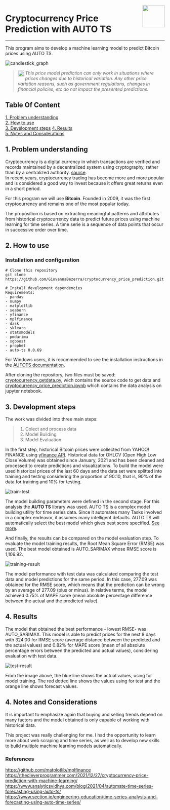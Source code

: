 <img src="https://user-images.githubusercontent.com/44107852/233246187-09395c70-4819-48d5-bcd2-e579bf3f2713.jpg" align="right"
      width="70" height="70">
      
# Cryptocurrency Price Prediction with AUTO TS
---

This program aims to develop a machine learning model to predict Bitcoin prices using AUTO TS.

![candlestick_graph](https://user-images.githubusercontent.com/44107852/233241951-b041b3e9-12a2-454f-9d11-8ac64978f66e.jpg)

><img src="https://user-images.githubusercontent.com/44107852/232332112-330712e3-4ed0-4703-a88e-4fc4edbe68db.png" 
align="left" alt="imdb logo" width="20" height="20">
*This price model prediction can only work in situations where prices changes due to historical variation. Any other price variation reasons, such as government regulations, changes in financial policies, etc do not impact the presented predictions.*

## Table Of Content  

[1. Problem understanding](#1problem-understanding)  
[2. How to use](#how-to-use)  
[3. Development steps](#development-steps)
[4. Results](#results)  
[5. Notes and Considerations](#notes-and-considerations)  


## 1. Problem understanding  

Cryptocurrency is a digital currency in which transactions are verified and records maintained by a decentralized system using cryptography, rather than by a centralized authority. [source](https://www.google.com/search?q=what+is+cryptocurrency&rlz=1C1GCEA_enBR960BR960&oq=what+is+crypt&aqs=chrome.2.0i512j69i57j0i512l4j0i22i30l4.4489j0j7&sourceid=chrome&ie=UTF-8).   
In recent years, cryptocurrency trading has become more and more popular and is considered a good way to invest because it offers great returns even in a short period.   

For this program we will use **Bitcoin**. Founded in 2009, it was the first cryptocurrency and remains one of the most popular today.

The proposition is based on extracting meaningful patterns and attributes from historical cryptocurrency data to predict future prices using machine learning for time series. A time serie is a sequence of data points that occur in successive order over time.


## 2. How to use  

### Installation and configuration 

```
# Clone this repository
git clone https://github.com/GiovannaBezerra/cryptocurrency_price_prediction.git

# Install development dependencies
Requirements:
- pandas
- numpy
- matplotlib
- seaborn
- yfinance
- mplfinance
- dask
- sklearn
- statsmodels
- pmdarima
- xgboost
- prophet
- auto-ts 0.0.69
```

For Windows users, it is recommended to see the installation instructions in the [AUTOTS documentation](https://github.com/AutoViML/Auto_TS#note-for-windows-users).

After cloning the repository, two files must be saved: [cryptocurrency_getdata.py](https://github.com/GiovannaBezerra/cryptocurrency_price_prediction/blob/main/cryptocurrency_get_data.py), wich contains the source code to get data and [cryptocurrency_price_prediction.ipynb](https://github.com/GiovannaBezerra/cryptocurrency_price_prediction/blob/main/cryptocurrency_price_prediction.ipynb) which contains the data analysis on jupyter notebook.

## 3. Development steps

The work was divided into three main steps:   
> 1. Colect and process data
> 2. Model Building
> 3. Model Evaluation

In the first step, historical Bitcoin prices were collected from YAHOO! FINANCE using [yfinance API](https://pypi.org/project/yfinance/). Historical data for OHLCV (Open High Low Close Volume) was obtained since January, 2021 and has been cleaned and processed to create predictions and visualizations.
To build the model were used historical prices of the last 60 days and the data set were splitted into training and testing considering the proportion of 90:10, that is, 90% of the data for training and 10% for testing.

![train-test](https://user-images.githubusercontent.com/44107852/233241994-254f8f18-25fa-4d16-9f1a-02e6fe7d3969.jpg)

The model building parameters were defined in the second stage. For this analysis the **AUTO TS** library was used. AUTO TS is a complex model building utility for time series data. Since it automates many Tasks involved in a complex endeavor, it assumes many intelligent defaults. AUTO TS will automatically select the best model which gives best score specified. [See more](https://pypi.org/project/auto-ts/). 

And finally, the results can be compared on the model evaluation step. To evaluate the model training results, the Root Mean Square Error (RMSE) was used. The best model obtained is AUTO_SARIMAX whose RMSE score is 1,106.92. 

![training-result](https://user-images.githubusercontent.com/44107852/233242042-2c52900a-8786-40f1-a06c-2507f9d6ebf5.jpg)

The model performance with test data was calculated comparing the test data and model predictions for the same period. In this case, 277.09 was obtained for the RMSE score, which means that the prediction can be wrong by an average of 277.09 (plus or minus). In relative terms, the model achieved 0.75% of MAPE score (mean absolute percentage difference between the actual and the predicted value).


## 4. Results 

The model that obtained the best performance - lowest RMSE- was AUTO_SARIMAX. This model is able to predict prices for the next 8 days with 324.00 for RMSE score (average distance between the predicted and the actual values) and 0.82% for MAPE score (mean of all absolute percentage errors between the predicted and actual values), considering evaluation with test data.

![test-result](https://user-images.githubusercontent.com/44107852/233242095-ce8bebde-2588-4cdd-a3f3-0e4aced02d94.jpg)

From the image above, the blue line shows the actual values, using for model training. The red dotted line shows the values using for test and the orange line shows forecast values.


## 4. Notes and Considerations  

It is important to emphasize again that buying and selling trends depend on many factors and the model obtained is only capable of working with historical data.

This project was really challenging for me. I had the opportunity to learn more about web scraping and time series, as well as to develop new skills to build multiple machine learning models automatically.


### References

<https://github.com/matplotlib/mplfinance>
<https://thecleverprogrammer.com/2021/12/27/cryptocurrency-price-prediction-with-machine-learning/>  
<https://www.analyticsvidhya.com/blog/2021/04/automate-time-series-forecasting-using-auto-ts/>  
<https://www.section.io/engineering-education/time-series-analysis-and-forecasting-using-auto-time-series/>
